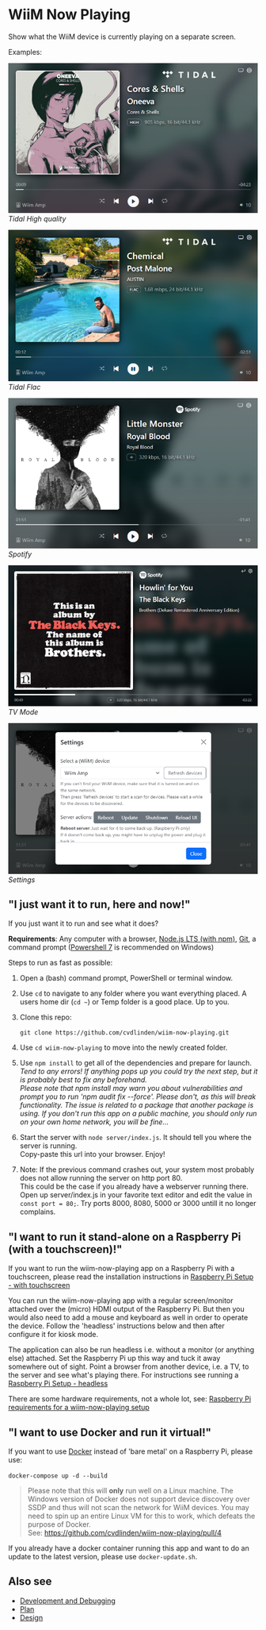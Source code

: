 # WiiM Now Playing

Show what the WiiM device is currently playing on a separate screen.

Examples:

![Tidal High](./assets/Screenshot%202025-01-20%20012258.png)  
*Tidal High quality*

![Tidal Flac](./assets/Screenshot%202025-01-20%20012543.png)  
*Tidal Flac*

![Spotify](./assets/Screenshot%202025-01-20%20012847.png)  
*Spotify*

![TV Mode](./assets/Screenshot%202025-01-20%20015116.png)  
*TV Mode*

![Settings](./assets/Screenshot%202025-01-20%20013342.png)  
*Settings*

## "I just want it to run, here and now!"

If you just want it to run and see what it does?

**Requirements**: Any computer with a browser, [Node.js LTS (with npm)](https://nodejs.org/en), [Git](https://git-scm.com/), a command prompt ([Powershell 7](https://learn.microsoft.com/en-us/powershell/scripting/install/installing-powershell-on-windows) is recommended on Windows)

Steps to run as fast as possible:

1. Open a (bash) command prompt, PowerShell or terminal window.
2. Use ``cd`` to navigate to any folder where you want everything placed. A users home dir (``cd ~``) or Temp folder is a good place. Up to you.
3. Clone this repo:

   ```shell
   git clone https://github.com/cvdlinden/wiim-now-playing.git
   ```

4. Use ``cd wiim-now-playing`` to move into the newly created folder.
5. Use ``npm install`` to get all of the dependencies and prepare for launch.  
   *Tend to any errors! If anything pops up you could try the next step, but it is probably best to fix any beforehand.*  
   *Please note that npm install may warn you about vulnerabilities and prompt you to run 'npm audit fix --force'. Please don't, as this will break functionality. The issue is related to a package that another package is using. If you don't run this app on a public machine, you should only run on your own home network, you will be fine...*
6. Start the server with ``node server/index.js``. It should tell you where the server is running.  
  Copy-paste this url into your browser. Enjoy!  
7. Note: If the previous command crashes out, your system most probably does not allow running the server on http port 80.  
   This could be the case if you already have a webserver running there.  
   Open up server/index.js in your favorite text editor and edit the value in ``const port = 80;``. Try ports 8000, 8080, 5000 or 3000 untill it no longer complains.

## "I want to run it stand-alone on a Raspberry Pi (with a touchscreen)!"

If you want to run the wiim-now-playing app on a Raspberry Pi with a touchscreen,
please read the installation instructions in [Raspberry Pi Setup - with touchscreen](docs/RPi-Setup.md)

You can run the wiim-now-playing app with a regular screen/monitor attached over the (micro) HDMI output of the Raspberry Pi. But then you would also need to add a mouse and keyboard as well in order to operate the device. Follow the 'headless' instructions below and then after configure it for kiosk mode.

The application can also be run headless i.e. without a monitor (or anything else) attached. Set the Raspberry Pi up this way and tuck it away somewhere out of sight. Point a browser from another device, i.e. a TV, to the server and see what's playing there.
For instructions see running a [Raspberry Pi Setup - headless](docs/RPi-Headless.md)

There are some hardware requirements, not a whole lot, see: [Raspberry Pi requirements for a wiim-now-playing setup](docs/RPi-Requirements.md)

## "I want to use Docker and run it virtual!"

If you want to use [Docker](https://www.docker.com/) instead of 'bare metal' on a Raspberry Pi, please use:

`docker-compose up -d --build`

> Please note that this will **only** run well on a Linux machine. The Windows version of Docker does not support device discovery over SSDP and thus will not scan the network for WiiM devices. You may need to spin up an entire Linux VM for this to work, which defeats the purpose of Docker.  
See: <https://github.com/cvdlinden/wiim-now-playing/pull/4>

If you already have a docker container running this app and want to do an update to the latest version, please use ```docker-update.sh```.

## Also see

- [Development and Debugging](docs/DevelopmentAndDebugging.md)
- [Plan](docs/Plan.md)
- [Design](docs/Design.md)
